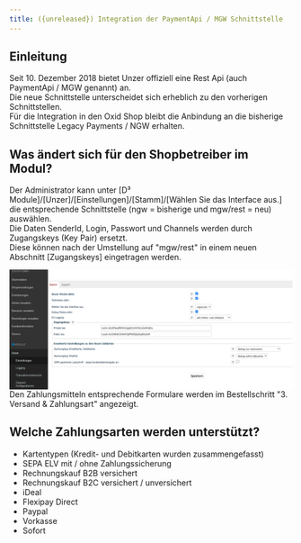 ```yaml
---
title: ({unreleased}) Integration der PaymentApi / MGW Schnittstelle
---
```

## Einleitung
Seit 10. Dezember 2018 bietet Unzer offiziell eine Rest Api (auch PaymentApi / MGW genannt) an.  
Die neue Schnittstelle unterscheidet sich erheblich zu den vorherigen Schnittstellen.  
Für die Integration in den Oxid Shop bleibt die Anbindung an die bisherige Schnittstelle Legacy Payments / NGW erhalten.

## Was ändert sich für den Shopbetreiber im Modul?
Der Administrator kann unter  [D³ Module]/[Unzer]/[Einstellungen]/[Stamm]/[Wählen Sie das Interface aus.] die entsprechende Schnittstelle (ngw = bisherige und mgw/rest = neu) auswählen.  
Die Daten SenderId, Login, Passwort und Channels werden durch Zugangskeys (Key Pair) ersetzt.  
Diese können nach der Umstellung auf "mgw/rest" in einem neuen Abschnitt [Zugangskeys] eingetragen werden.  
  
<img style="float: left" src="../img/unzer_admin_interface_switch.png" alt="Unzer new admin interface">

Den Zahlungsmitteln entsprechende Formulare werden im Bestellschritt "3. Versand & Zahlungsart" angezeigt.

## Welche Zahlungsarten werden unterstützt?
- Kartentypen (Kredit- und Debitkarten wurden zusammengefasst)
- SEPA ELV mit / ohne Zahlungssicherung
- Rechnungskauf B2B versichert 
- Rechnungskauf B2C versichert / unversichert 
- iDeal
- Flexipay Direct
- Paypal
- Vorkasse
- Sofort
